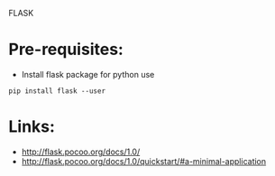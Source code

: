 FLASK 

# Pre-requisites:
* Install flask package for python use
~~~~
pip install flask --user
~~~~

# Links:
* http://flask.pocoo.org/docs/1.0/
* http://flask.pocoo.org/docs/1.0/quickstart/#a-minimal-application


